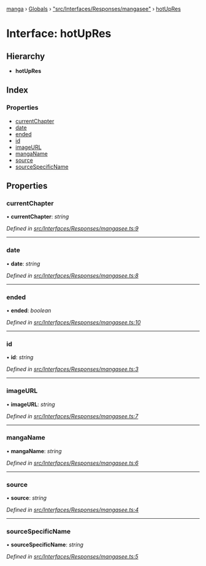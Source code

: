 [manga](../README.md) › [Globals](../globals.md) › ["src/Interfaces/Responses/mangasee"](../modules/_src_interfaces_responses_mangasee_.md) › [hotUpRes](_src_interfaces_responses_mangasee_.hotupres.md)

# Interface: hotUpRes

## Hierarchy

* **hotUpRes**

## Index

### Properties

* [currentChapter](_src_interfaces_responses_mangasee_.hotupres.md#currentchapter)
* [date](_src_interfaces_responses_mangasee_.hotupres.md#date)
* [ended](_src_interfaces_responses_mangasee_.hotupres.md#ended)
* [id](_src_interfaces_responses_mangasee_.hotupres.md#id)
* [imageURL](_src_interfaces_responses_mangasee_.hotupres.md#imageurl)
* [mangaName](_src_interfaces_responses_mangasee_.hotupres.md#manganame)
* [source](_src_interfaces_responses_mangasee_.hotupres.md#source)
* [sourceSpecificName](_src_interfaces_responses_mangasee_.hotupres.md#sourcespecificname)

## Properties

###  currentChapter

• **currentChapter**: *string*

*Defined in [src/Interfaces/Responses/mangasee.ts:9](https://github.com/tushar1210/manga-node/blob/6d10892/src/Interfaces/Responses/mangasee.ts#L9)*

___

###  date

• **date**: *string*

*Defined in [src/Interfaces/Responses/mangasee.ts:8](https://github.com/tushar1210/manga-node/blob/6d10892/src/Interfaces/Responses/mangasee.ts#L8)*

___

###  ended

• **ended**: *boolean*

*Defined in [src/Interfaces/Responses/mangasee.ts:10](https://github.com/tushar1210/manga-node/blob/6d10892/src/Interfaces/Responses/mangasee.ts#L10)*

___

###  id

• **id**: *string*

*Defined in [src/Interfaces/Responses/mangasee.ts:3](https://github.com/tushar1210/manga-node/blob/6d10892/src/Interfaces/Responses/mangasee.ts#L3)*

___

###  imageURL

• **imageURL**: *string*

*Defined in [src/Interfaces/Responses/mangasee.ts:7](https://github.com/tushar1210/manga-node/blob/6d10892/src/Interfaces/Responses/mangasee.ts#L7)*

___

###  mangaName

• **mangaName**: *string*

*Defined in [src/Interfaces/Responses/mangasee.ts:6](https://github.com/tushar1210/manga-node/blob/6d10892/src/Interfaces/Responses/mangasee.ts#L6)*

___

###  source

• **source**: *string*

*Defined in [src/Interfaces/Responses/mangasee.ts:4](https://github.com/tushar1210/manga-node/blob/6d10892/src/Interfaces/Responses/mangasee.ts#L4)*

___

###  sourceSpecificName

• **sourceSpecificName**: *string*

*Defined in [src/Interfaces/Responses/mangasee.ts:5](https://github.com/tushar1210/manga-node/blob/6d10892/src/Interfaces/Responses/mangasee.ts#L5)*
